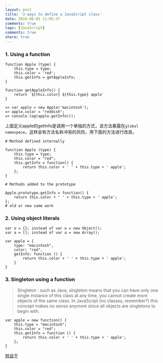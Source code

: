 ```yaml
---
layout: post
title: '3 ways to define a JavaScript class'
date: 2018-06-01 11:05:37
comments: true
tags: [JavaScript]
comments: true
share: true
---
```

### 1. Using a function

```
function Apple (type) {
    this.type = type;
    this.color = 'red';
    this.getInfo = getAppleInfo;
}

function getAppleInfo() {
    return `${this.color} ${this.type} apple`
}

=> var apple = new Apple('macintosh');
=> apple.color = "reddish";
=> console.log(apple.getInfo());
```
上面定义apple的getInfo是调用一个单独的方式，该方法暴露在`global namespece`，这样会有方法名称冲突的风险，用下面的方法进行改良。
```
# Method defined internally

function Apple (type) {
    this.type = type;
    this.color = "red";
    this.getInfo = function() {
        return this.color + ' ' + this.type + ' apple';
    };
}

# Methods added to the prototype

Apple.prototype.getInfo = function() {
    return this.color + ' ' + this.type + ' apple';
};
# old or new same work
```
### 2. Using object literals

```
var o = {}; instead of var o = new Object();
var a = []; instead of var a = new Array();

var apple = {
    type: "macintosh",
    color: "red",
    getInfo: function () {
        return this.color + ' ' + this.type + ' apple';
    }
}
```

### 3. Singleton using a function
> Singleton : such as Java, singleton means that you can have only one single instance of this class at any time, you cannot create more objects of the same class.
In JavaScript (no classes, remember?) this concept makes no sense anymore since all objects are singletons to begin with.

```
var apple = new function() {
    this.type = "macintosh";
    this.color = "red";
    this.getInfo = function () {
        return this.color + ' ' + this.type + ' apple';
    };
}
```
[转自于](https://www.phpied.com/3-ways-to-define-a-javascript-class/)
